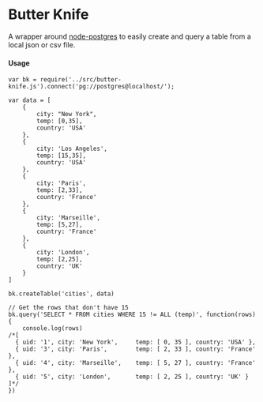 # Butter Knife

A wrapper around [node-postgres](https://github.com/brianc/node-postgres) to easily create and query a table from a local json or csv file.

#### Usage

````
var bk = require('../src/butter-knife.js').connect('pg://postgres@localhost/');

var data = [
	{
		city: "New York",
		temp: [0,35],
		country: 'USA'
	},
	{
		city: 'Los Angeles',
		temp: [15,35],
		country: 'USA'
	},
	{
		city: 'Paris',
		temp: [2,33],
		country: 'France'
	},
	{
		city: 'Marseille',
		temp: [5,27],
		country: 'France'
	},
	{
		city: 'London',
		temp: [2,25],
		country: 'UK'
	}
]

bk.createTable('cities', data)

// Get the rows that don't have 15
bk.query('SELECT * FROM cities WHERE 15 != ALL (temp)', function(rows){
	console.log(rows)
/*[
  { uid: '1', city: 'New York',     temp: [ 0, 35 ], country: 'USA' },
  { uid: '3', city: 'Paris',        temp: [ 2, 33 ], country: 'France' },
  { uid: '4', city: 'Marseille',    temp: [ 5, 27 ], country: 'France' },
  { uid: '5', city: 'London',       temp: [ 2, 25 ], country: 'UK' } ]*/
})
````